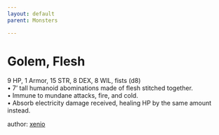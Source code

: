 ```yaml
---
layout: default
parent: Monsters 

--- 
```

# Golem, Flesh
9 HP, 1 Armor, 15 STR, 8 DEX, 8 WIL, fists (d8)  
• 7’ tall humanoid abominations made of flesh stitched together.  
• Immune to mundane attacks, fire, and cold.  
• Absorb electricity damage received, healing HP by the same amount instead.  




author: [xenio](https://xenioinabottle.blogspot.com/2021/02/classic-monsters-for-cairnito-part-1.html) 


